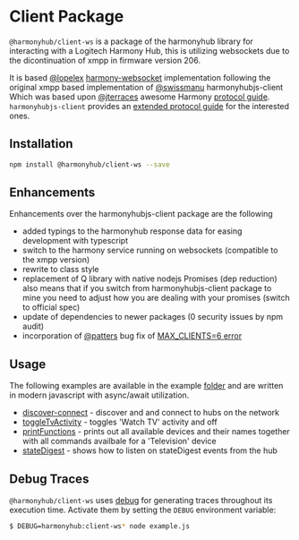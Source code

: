 # Client Package

`@harmonyhub/client-ws` is a package of the harmonyhub library for interacting with a Logitech Harmony Hub, this is utilizing websockets due to the dicontinuation of xmpp in firmware version 206.

It is based [@lopelex](https://github.com/lopelex) [harmony-websocket](https://github.com/lopelex/harmony-websocket) implementation following the original xmpp based implementation of [@swissmanu](https://github.com/swissmanu) harmonyhubjs-client
Which was based upon [@jterraces](https://github.com/jterrace) awesome Harmony
[protocol guide](https://github.com/jterrace/pyharmony/blob/master/PROTOCOL.md). `harmonyhubjs-client` provides an
[extended protocol guide](https://github.com/swissmanu/harmonyhubjs-client/tree/master/docs/protocol) for the interested ones.


## Installation
```bash
npm install @harmonyhub/client-ws --save
```

## Enhancements

Enhancements over the harmonyhubjs-client package are the following
* added typings to the harmonyhub response data for easing development with typescript
* switch to the harmony service running on websockets (compatible to the xmpp version)
* rewrite to class style
* replacement of Q library with native nodejs Promises (dep reduction) also means that if you switch from harmonyhubjs-client package to mine you need to adjust how you are dealing with your promises (switch to official spec)
* update of dependencies to newer packages (0 security issues by npm audit)
* incorporation of [@patters](https://github.com/patters) bug fix of [MAX_CLIENTS=6 error](https://github.com/swissmanu/harmonyhubjs-client/pull/43)

## Usage

The following examples are available in the example [folder](/examples/client-ws) and are written in modern javascript with async/await utilization.

* [discover-connect](/examples/client-ws/discover-connect.ts) - discover and and connect to hubs on the network
* [toggleTvActivity](/examples/client-ws/toggleTvActivity.ts) - toggles 'Watch TV' activity and off
* [printFunctions](/examples/client-ws/printFunctions.ts) - prints out all available devices and their names together with all commands availbale for a 'Television' device
* [stateDigest](/examples/client-ws/stateDigest.ts) - shows how to listen on stateDigest events from the hub

## Debug Traces
`@harmonyhub/client-ws` uses [debug](https://github.com/visionmedia/debug) for generating traces throughout its execution time. Activate them by setting the `DEBUG` environment variable:

```bash
$ DEBUG=harmonyhub:client-ws* node example.js
```
